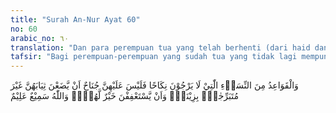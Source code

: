 ```yaml
---
title: "Surah An-Nur Ayat 60"
no: 60
arabic_no: ٦٠
translation: "Dan para perempuan tua yang telah berhenti (dari haid dan mengandung) yang tidak ingin menikah (lagi), maka tidak ada dosa menanggalkan pakaian (luar) mereka dengan tidak (bermaksud) menampakkan perhiasan; tetapi memelihara kehormatan adalah lebih baik bagi mereka. Allah Maha Mendengar, Maha Mengetahui."
tafsir: "Bagi perempuan-perempuan yang sudah tua yang tidak lagi mempunyai keinginan bersenggama dan tidak lagi memiliki daya tarik diizinkan menanggalkan sebagian pakaiannya yang biasa dipakai perempuan untuk menutupi seluruh aurat seperti hauscoat (pakaian lapang yang menutupi seluruh badan) dan lain sebagainya. Tetapi tidak boleh membuka aurat yang biasa tertutup rapi seperti dada, betis, paha dan lain-lainnya. Bila perempuan tua itu tetap ingin berpakaian lengkap seperti biasa, maka hal itu lebih baik baginya. Bagaimanapun seorang perempuan meskipun telah tua lebih terhormat bila dia masih memperhatikan dan mementingkan apa yang baik dipakai baginya sebagai perempuan. Allah Maha Mendengar dan Maha Mengetahui semua tingkah laku hamba-Nya dan apa yang tersimpan dalam hatinya."
---
```

وَالْقَوَاعِدُ مِنَ النِّسَاۤءِ الّٰتِيْ لَا يَرْجُوْنَ نِكَاحًا فَلَيْسَ عَلَيْهِنَّ جُنَاحٌ اَنْ يَّضَعْنَ ثِيَابَهُنَّ غَيْرَ مُتَبَرِّجٰتٍۢ بِزِيْنَةٍۗ وَاَنْ يَّسْتَعْفِفْنَ خَيْرٌ لَّهُنَّۗ وَاللّٰهُ سَمِيْعٌ عَلِيْمٌ 